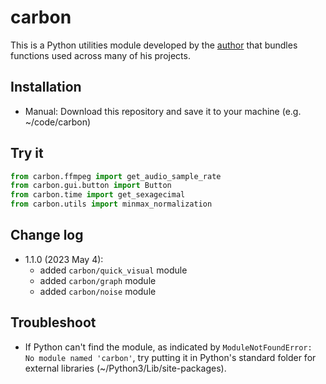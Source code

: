 # carbon
This is a Python utilities module developed by the [author](https://nvfp.github.io/about) that bundles functions used across many of his projects.

## Installation
- Manual: Download this repository and save it to your machine (e.g. ~/code/carbon)

## Try it
```python
from carbon.ffmpeg import get_audio_sample_rate
from carbon.gui.button import Button
from carbon.time import get_sexagecimal
from carbon.utils import minmax_normalization
```

## Change log
- 1.1.0 (2023 May 4):
    - added `carbon/quick_visual` module
    - added `carbon/graph` module
    - added `carbon/noise` module

## Troubleshoot
- If Python can't find the module, as indicated by `ModuleNotFoundError: No module named 'carbon'`, try putting it in Python's standard folder for external libraries (~/Python3/Lib/site-packages).